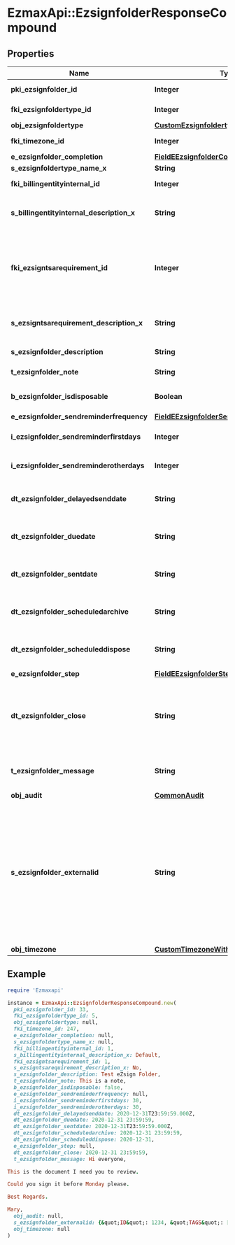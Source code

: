 # EzmaxApi::EzsignfolderResponseCompound

## Properties

| Name | Type | Description | Notes |
| ---- | ---- | ----------- | ----- |
| **pki_ezsignfolder_id** | **Integer** | The unique ID of the Ezsignfolder |  |
| **fki_ezsignfoldertype_id** | **Integer** | The unique ID of the Ezsignfoldertype. | [optional] |
| **obj_ezsignfoldertype** | [**CustomEzsignfoldertypeResponse**](CustomEzsignfoldertypeResponse.md) |  | [optional] |
| **fki_timezone_id** | **Integer** | The unique ID of the Timezone | [optional] |
| **e_ezsignfolder_completion** | [**FieldEEzsignfolderCompletion**](FieldEEzsignfolderCompletion.md) |  |  |
| **s_ezsignfoldertype_name_x** | **String** |  | [optional] |
| **fki_billingentityinternal_id** | **Integer** | The unique ID of the Billingentityinternal. | [optional] |
| **s_billingentityinternal_description_x** | **String** | The description of the Billingentityinternal in the language of the requester | [optional] |
| **fki_ezsigntsarequirement_id** | **Integer** | The unique ID of the Ezsigntsarequirement.  Determine if a Time Stamping Authority should add a timestamp on each of the signature. Valid values:  |Value|Description| |-|-| |1|No. TSA Timestamping will requested. This will make all signatures a lot faster since no round-trip to the TSA server will be required. Timestamping will be made using eZsign server&#39;s time.| |2|Best effort. Timestamping from a Time Stamping Authority will be requested but is not mandatory. In the very improbable case it cannot be completed, the timestamping will be made using eZsign server&#39;s time. **Additional fee applies**| |3|Mandatory. Timestamping from a Time Stamping Authority will be requested and is mandatory. In the very improbable case it cannot be completed, the signature will fail and the user will be asked to retry. **Additional fee applies**| | [optional] |
| **s_ezsigntsarequirement_description_x** | **String** | The description of the Ezsigntsarequirement in the language of the requester | [optional] |
| **s_ezsignfolder_description** | **String** | The description of the Ezsignfolder |  |
| **t_ezsignfolder_note** | **String** | Note about the Ezsignfolder | [optional] |
| **b_ezsignfolder_isdisposable** | **Boolean** | If the Ezsigndocument can be disposed | [optional] |
| **e_ezsignfolder_sendreminderfrequency** | [**FieldEEzsignfolderSendreminderfrequency**](FieldEEzsignfolderSendreminderfrequency.md) |  | [optional] |
| **i_ezsignfolder_sendreminderfirstdays** | **Integer** | The number of days before the the first reminder sending | [optional] |
| **i_ezsignfolder_sendreminderotherdays** | **Integer** | The number of days after the first reminder sending | [optional] |
| **dt_ezsignfolder_delayedsenddate** | **String** | The date and time at which the Ezsignfolder will be sent in the future. | [optional] |
| **dt_ezsignfolder_duedate** | **String** | The maximum date and time at which the Ezsignfolder can be signed. | [optional] |
| **dt_ezsignfolder_sentdate** | **String** | The date and time at which the Ezsignfolder was sent the last time. | [optional] |
| **dt_ezsignfolder_scheduledarchive** | **String** | The scheduled date and time at which the Ezsignfolder should be archived. | [optional] |
| **dt_ezsignfolder_scheduleddispose** | **String** | The scheduled date at which the Ezsignfolder should be Disposed. | [optional] |
| **e_ezsignfolder_step** | [**FieldEEzsignfolderStep**](FieldEEzsignfolderStep.md) |  | [optional] |
| **dt_ezsignfolder_close** | **String** | The date and time at which the Ezsignfolder was closed. Either by applying the last signature or by completing it prematurely. | [optional] |
| **t_ezsignfolder_message** | **String** | A custom text message that will be added to the email sent. | [optional] |
| **obj_audit** | [**CommonAudit**](CommonAudit.md) |  | [optional] |
| **s_ezsignfolder_externalid** | **String** | This field can be used to store an External ID from the client&#39;s system.  Anything can be stored in this field, it will never be evaluated by the eZmax system and will be returned AS-IS.  To store multiple values, consider using a JSON formatted structure, a URL encoded string, a CSV or any other custom format.  | [optional] |
| **obj_timezone** | [**CustomTimezoneWithCodeResponse**](CustomTimezoneWithCodeResponse.md) |  | [optional] |

## Example

```ruby
require 'Ezmaxapi'

instance = EzmaxApi::EzsignfolderResponseCompound.new(
  pki_ezsignfolder_id: 33,
  fki_ezsignfoldertype_id: 5,
  obj_ezsignfoldertype: null,
  fki_timezone_id: 247,
  e_ezsignfolder_completion: null,
  s_ezsignfoldertype_name_x: null,
  fki_billingentityinternal_id: 1,
  s_billingentityinternal_description_x: Default,
  fki_ezsigntsarequirement_id: 1,
  s_ezsigntsarequirement_description_x: No,
  s_ezsignfolder_description: Test eZsign Folder,
  t_ezsignfolder_note: This is a note,
  b_ezsignfolder_isdisposable: false,
  e_ezsignfolder_sendreminderfrequency: null,
  i_ezsignfolder_sendreminderfirstdays: 30,
  i_ezsignfolder_sendreminderotherdays: 30,
  dt_ezsignfolder_delayedsenddate: 2020-12-31T23:59:59.000Z,
  dt_ezsignfolder_duedate: 2020-12-31 23:59:59,
  dt_ezsignfolder_sentdate: 2020-12-31T23:59:59.000Z,
  dt_ezsignfolder_scheduledarchive: 2020-12-31 23:59:59,
  dt_ezsignfolder_scheduleddispose: 2020-12-31,
  e_ezsignfolder_step: null,
  dt_ezsignfolder_close: 2020-12-31 23:59:59,
  t_ezsignfolder_message: Hi everyone,

This is the document I need you to review.

Could you sign it before Monday please.

Best Regards.

Mary,
  obj_audit: null,
  s_ezsignfolder_externalid: {&quot;ID&quot;: 1234, &quot;TAGS&quot;: [&quot;tag1&quot;, &quot;tag2&quot;, &quot;tag3&quot;]},
  obj_timezone: null
)
```

